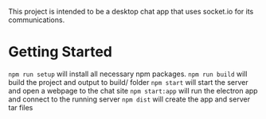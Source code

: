 This project is intended to be a desktop chat app that uses socket.io for its communications.

# Getting Started

`npm run setup` will install all necessary npm packages.
`npm run build` will build the project and output to build/ folder
`npm start` will start the server and open a webpage to the chat site
`npm start:app` will run the electron app and connect to the running server
`npm dist` will create the app and server tar files
